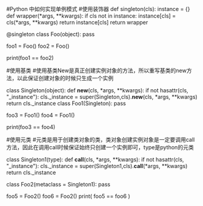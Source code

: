 #Python 中如何实现单例模式
#使用装饰器
def singleton(cls):
    instance = {}
    def wrapper(*args, **kwargs):
        if cls not in instance:
            instance[cls] = cls(*args, **kwargs)
        return instance[cls]
    return wrapper

@singleton
class Foo(object):
    pass

foo1 = Foo()
foo2 = Foo()

print(foo1 == foo2)

#使用基类
#使用基类New是真正创建实例对象的方法，所以重写基类的new方法，以此保证创建对象的时候只生成一个实例

class Singleton(object):
    def __new__(cls, *args, **kwargs):
        if not hasattr(cls, "_instance"):
            cls._instance = super(Singleton,cls).__new__(cls, *args, **kwargs)
        return cls._instance
class Foo1(Singleton):
    pass

foo3 = Foo1()
foo4 = Foo1()

print(foo3 == foo4)

#使用元类
#元类是用于创建类对象的类，类对象创建实例对象是一定要调用call方法，因此在调用call时候保证始终只创建一个实例即可，type是python的元类

class Singleton1(type):
    def __call__(cls, *args, **kwargs):
        if not hasattr(cls, "_instance"):
            cls._instance = super(Singleton1,cls).__call__(*args, **kwargs)
        return cls._instance

class Foo2(metaclass = Singleton1):
    pass

foo5 = Foo2()
foo6 = Foo2()
print( foo5 == foo6 )